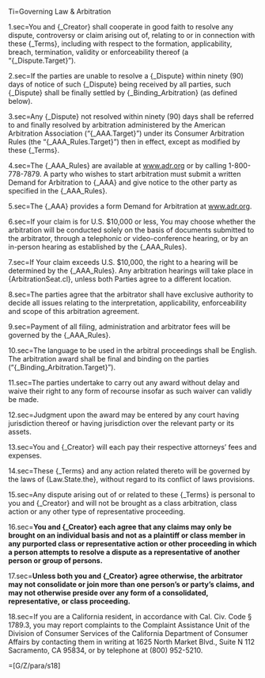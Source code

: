 Ti=Governing Law & Arbitration

1.sec=You and {_Creator} shall cooperate in good faith to resolve any dispute, controversy or claim arising out of, relating to or in connection with these {_Terms}, including with respect to the formation, applicability, breach, termination, validity or enforceability thereof (a “{_Dispute.Target}”).

2.sec=If the parties are unable to resolve a {_Dispute} within ninety (90) days of notice of such {_Dispute} being received by all parties, such {_Dispute} shall be finally settled by {_Binding_Arbitration} (as defined below).

3.sec=Any {_Dispute} not resolved within ninety (90) days shall be referred to and finally resolved by arbitration administered by the American Arbitration Association (“{_AAA.Target}”) under its Consumer Arbitration Rules (the “{_AAA_Rules.Target}”) then in effect, except as modified by these {_Terms}.

4.sec=The {_AAA_Rules} are available at <a href="www.adr.org">www.adr.org</a> or by calling 1-800-778-7879. A party who wishes to start arbitration must submit a written Demand for Arbitration to {_AAA} and give notice to the other party as specified in the {_AAA_Rules}.

5.sec=The {_AAA} provides a form Demand for Arbitration at <a href="www.adr.org">www.adr.org</a>.

6.sec=If your claim is for U.S. $10,000 or less, You may choose whether the arbitration will be conducted solely on the basis of documents submitted to the arbitrator, through a telephonic or video-conference hearing, or by an in-person hearing as established by the {_AAA_Rules}.

7.sec=If Your claim exceeds U.S. $10,000, the right to a hearing will be determined by the {_AAA_Rules}. Any arbitration hearings will take place in {ArbitrationSeat.cl}, unless both Parties agree to a different location.

8.sec=The parties agree that the arbitrator shall have exclusive authority to decide all issues relating to the interpretation, applicability, enforceability and scope of this arbitration agreement.

9.sec=Payment of all filing, administration and arbitrator fees will be governed by the {_AAA_Rules}.

10.sec=The language to be used in the arbitral proceedings shall be English. The arbitration award shall be final and binding on the parties (“{_Binding_Arbitration.Target}”).

11.sec=The parties undertake to carry out any award without delay and waive their right to any form of recourse insofar as such waiver can validly be made.

12.sec=Judgment upon the award may be entered by any court having jurisdiction thereof or having jurisdiction over the relevant party or its assets.

13.sec=You and {_Creator} will each pay their respective attorneys’ fees and expenses.

14.sec=These {_Terms} and any action related thereto will be governed by the laws of {Law.State.the}, without regard to its conflict of laws provisions.

15.sec=Any dispute arising out of or related to these {_Terms} is personal to you and {_Creator} and will not be brought as a class arbitration, class action or any other type of representative proceeding.

16.sec=<b>You and {_Creator} each agree that any claims may only be brought on an individual basis and not as a plaintiff or class member in any purported class or representative action or other proceeding in which a person attempts to resolve a dispute as a representative of another person or group of persons.</b>

17.sec=<b>Unless both you and {_Creator} agree otherwise, the arbitrator may not consolidate or join more than one person’s or party’s claims, and may not otherwise preside over any form of a consolidated, representative, or class proceeding.</b>

18.sec=If you are a California resident, in accordance with Cal. Civ. Code § 1789.3, you may report complaints to the Complaint Assistance Unit of the Division of Consumer Services of the California Department of Consumer Affairs by contacting them in writing at 1625 North Market Blvd., Suite N 112 Sacramento, CA 95834, or by telephone at (800) 952-5210.

=[G/Z/para/s18]
